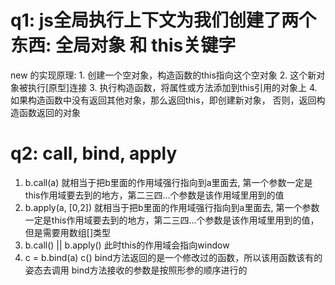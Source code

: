 # q1: js全局执行上下文为我们创建了两个东西:  全局对象 和 this关键字
  new 的实现原理:
    1. 创建一个空对象，构造函数的this指向这个空对象
    2. 这个新对象被执行[原型]连接
    3. 执行构造函数，将属性或方法添加到this引用的对象上
    4. 如果构造函数中没有返回其他对象，那么返回this，即创建新对象，
       否则，返回构造函数返回的对象

# q2: call, bind, apply
  1. b.call(a) 就相当于把b里面的作用域强行指向到a里面去,
     第一个参数一定是this作用域要去到的地方，第二三四...个参数是该作用域里用到的值
  2. b.apply(a, [0,2]) 就相当于把b里面的作用域强行指向到a里面去,
     第一个参数一定是this作用域要去到的地方，第二三四...个参数是该作用域里用到的值，
     但是需要用数组[]类型
  3. b.call() || b.apply() 此时this的作用域会指向window
  4. c = b.bind(a)
     c() 
     bind方法返回的是一个修改过的函数，所以该用函数该有的姿态去调用
     bind方法接收的参数是按照形参的顺序进行的